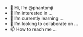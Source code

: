 - 👋 Hi, I’m @phantomji
- 👀 I’m interested in ...
- 🌱 I’m currently learning ...
- 💞️ I’m looking to collaborate on ...
- 📫 How to reach me ...

<!---
phantomji/phantomji is a ✨ special ✨ repository because its `README.md` (this file) appears on your GitHub profile.
You can click the Preview link to take a look at your changes.
--->
